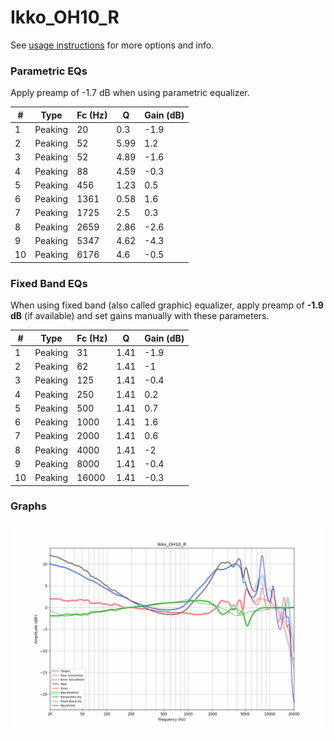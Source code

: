 # Ikko_OH10_R
See [usage instructions](https://github.com/jaakkopasanen/AutoEq#usage) for more options and info.

### Parametric EQs
Apply preamp of -1.7 dB when using parametric equalizer.

|   # | Type    |   Fc (Hz) |    Q |   Gain (dB) |
|-----|---------|-----------|------|-------------|
|   1 | Peaking |        20 | 0.3  |        -1.9 |
|   2 | Peaking |        52 | 5.99 |         1.2 |
|   3 | Peaking |        52 | 4.89 |        -1.6 |
|   4 | Peaking |        88 | 4.59 |        -0.3 |
|   5 | Peaking |       456 | 1.23 |         0.5 |
|   6 | Peaking |      1361 | 0.58 |         1.6 |
|   7 | Peaking |      1725 | 2.5  |         0.3 |
|   8 | Peaking |      2659 | 2.86 |        -2.6 |
|   9 | Peaking |      5347 | 4.62 |        -4.3 |
|  10 | Peaking |      6176 | 4.6  |        -0.5 |

### Fixed Band EQs
When using fixed band (also called graphic) equalizer, apply preamp of **-1.9 dB** (if available) and set gains manually with these parameters.

|   # | Type    |   Fc (Hz) |    Q |   Gain (dB) |
|-----|---------|-----------|------|-------------|
|   1 | Peaking |        31 | 1.41 |        -1.9 |
|   2 | Peaking |        62 | 1.41 |        -1   |
|   3 | Peaking |       125 | 1.41 |        -0.4 |
|   4 | Peaking |       250 | 1.41 |         0.2 |
|   5 | Peaking |       500 | 1.41 |         0.7 |
|   6 | Peaking |      1000 | 1.41 |         1.6 |
|   7 | Peaking |      2000 | 1.41 |         0.6 |
|   8 | Peaking |      4000 | 1.41 |        -2   |
|   9 | Peaking |      8000 | 1.41 |        -0.4 |
|  10 | Peaking |     16000 | 1.41 |        -0.3 |

### Graphs
![](./Ikko_OH10_R.png)

